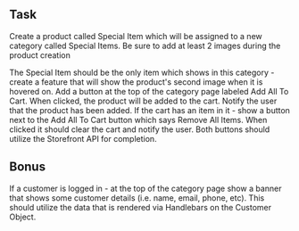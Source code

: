 ## Task

Create a product called Special Item which will be assigned to a new category called Special Items. Be sure to add at least 2 images during the product creation

The Special Item should be the only item which shows in this category - create a feature that will show the product's second image when it is hovered on.
Add a button at the top of the category page labeled Add All To Cart. When clicked, the product will be added to the cart. Notify the user that the product has been added.
If the cart has an item in it - show a button next to the Add All To Cart button which says Remove All Items. When clicked it should clear the cart and notify the user.
Both buttons should utilize the Storefront API for completion.

## Bonus

If a customer is logged in - at the top of the category page show a banner that shows some customer details (i.e. name, email, phone, etc). This should utilize the data that is rendered via Handlebars on the Customer Object.
